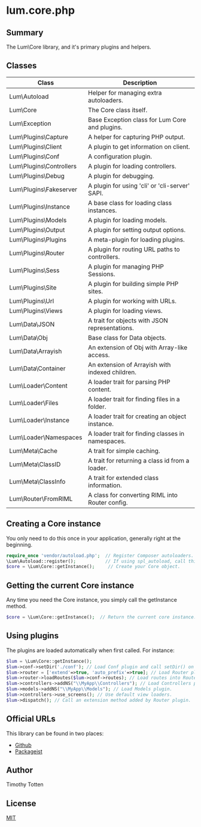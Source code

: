 # lum.core.php

## Summary

The Lum\Core library, and it's primary plugins and helpers.

## Classes

| Class                   | Description                                       |
| ----------------------- | ------------------------------------------------- |
| Lum\Autoload            | Helper for managing extra autoloaders.            |
| Lum\Core                | The Core class itself.                            |
| Lum\Exception           | Base Exception class for Lum Core and plugins.    |
| Lum\Plugins\Capture     | A helper for capturing PHP output.                |
| Lum\Plugins\Client      | A plugin to get information on client.            |
| Lum\Plugins\Conf        | A configuration plugin.                           |
| Lum\Plugins\Controllers | A plugin for loading controllers.                 |
| Lum\Plugins\Debug       | A plugin for debugging.                           |
| Lum\Plugins\Fakeserver  | A plugin for using 'cli' or 'cli-server' SAPI.    |
| Lum\Plugins\Instance    | A base class for loading class instances.         |
| Lum\Plugins\Models      | A plugin for loading models.                      |
| Lum\Plugins\Output      | A plugin for setting output options.              |
| Lum\Plugins\Plugins     | A meta-plugin for loading plugins.                |
| Lum\Plugins\Router      | A plugin for routing URL paths to controllers.    |
| Lum\Plugins\Sess        | A plugin for managing PHP Sessions.               |
| Lum\Plugins\Site        | A plugin for building simple PHP sites.           |
| Lum\Plugins\Url         | A plugin for working with URLs.                   |
| Lum\Plugins\Views       | A plugin for loading views.                       |
| Lum\Data\JSON           | A trait for objects with JSON representations.    |
| Lum\Data\Obj            | Base class for Data objects.                      |
| Lum\Data\Arrayish       | An extension of Obj with Array-like access.       |
| Lum\Data\Container      | An extension of Arrayish with indexed children.   |
| Lum\Loader\Content      | A loader trait for parsing PHP content.           |
| Lum\Loader\Files        | A loader trait for finding files in a folder.     |
| Lum\Loader\Instance     | A loader trait for creating an object instance.   |
| Lum\Loader\Namespaces   | A loader trait for finding classes in namespaces. |
| Lum\Meta\Cache          | A trait for simple caching.                       |
| Lum\Meta\ClassID        | A trait for returning a class id from a loader.   |
| Lum\Meta\ClassInfo      | A trait for extended class information.           |
| Lum\Router\FromRIML     | A class for converting RIML into Router config.   |

## Creating a Core instance

You only need to do this once in your application, generally right at the
beginning.

```php
require_once 'vendor/autoload.php';  // Register Composer autoloaders.
\Lum\Autoload::register();           // If using spl_autoload, call this.
$core = \Lum\Core::getInstance();     // Create your Core object.
```

## Getting the current Core instance

Any time you need the Core instance, you simply call the getInstance method.

```php
$core = \Lum\Core::getInstance();  // Return the current core instance.
```

## Using plugins

The plugins are loaded automatically when first called. For instance:

```php
$lum = \Lum\Core::getInstance(); 
$lum->conf->setDir('./conf'); // Load Conf plugin and call setDir() on it.   
$lum->router = ['extend'=>true, 'auto_prefix'=>true]; // Load Router plugin.
$lum->router->loadRoutes($lum->conf->routes); // Load routes into Router.
$lum->controllers->addNS("\\MyApp\\Controllers"); // Load Controllers plugin.
$lum->models->addNS("\\MyApp\\Models"); // Load Models plugin.
$lum->controllers->use_screens(); // Use default view loaders.
$lum->dispatch(); // Call an extension method added by Router plugin.
```

## Official URLs

This library can be found in two places:

 * [Github](https://github.com/supernovus/lum.core.php)
 * [Packageist](https://packagist.org/packages/lum/lum-core)

## Author

Timothy Totten

## License

[MIT](https://spdx.org/licenses/MIT.html)
